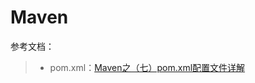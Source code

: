 # Maven

参考文档：

> * pom.xml：[Maven之（七）pom.xml配置文件详解](https://blog.csdn.net/u012152619/article/details/51485297)

